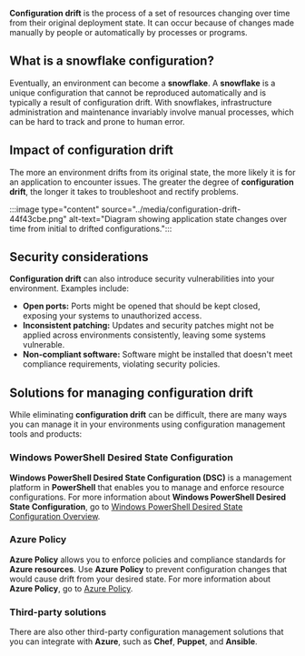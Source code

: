 **Configuration drift** is the process of a set of resources changing over time from their original deployment state. It can occur because of changes made manually by people or automatically by processes or programs.

## What is a snowflake configuration?

Eventually, an environment can become a **snowflake**. A **snowflake** is a unique configuration that cannot be reproduced automatically and is typically a result of configuration drift. With snowflakes, infrastructure administration and maintenance invariably involve manual processes, which can be hard to track and prone to human error.

## Impact of configuration drift

The more an environment drifts from its original state, the more likely it is for an application to encounter issues. The greater the degree of **configuration drift**, the longer it takes to troubleshoot and rectify problems.

:::image type="content" source="../media/configuration-drift-44f43cbe.png" alt-text="Diagram showing application state changes over time from initial to drifted configurations.":::

## Security considerations

**Configuration drift** can also introduce security vulnerabilities into your environment. Examples include:

- **Open ports:** Ports might be opened that should be kept closed, exposing your systems to unauthorized access.
- **Inconsistent patching:** Updates and security patches might not be applied across environments consistently, leaving some systems vulnerable.
- **Non-compliant software:** Software might be installed that doesn't meet compliance requirements, violating security policies.

## Solutions for managing configuration drift

While eliminating **configuration drift** can be difficult, there are many ways you can manage it in your environments using configuration management tools and products:

### Windows PowerShell Desired State Configuration

**Windows PowerShell Desired State Configuration (DSC)** is a management platform in **PowerShell** that enables you to manage and enforce resource configurations. For more information about **Windows PowerShell Desired State Configuration**, go to [Windows PowerShell Desired State Configuration Overview](/powershell/scripting/dsc/overview).

### Azure Policy

**Azure Policy** allows you to enforce policies and compliance standards for **Azure resources**. Use **Azure Policy** to prevent configuration changes that would cause drift from your desired state. For more information about **Azure Policy**, go to [Azure Policy](https://azure.microsoft.com/services/azure-policy/).

### Third-party solutions

There are also other third-party configuration management solutions that you can integrate with **Azure**, such as **Chef**, **Puppet**, and **Ansible**.
